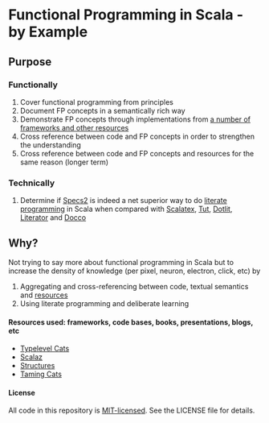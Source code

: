 # Functional Programming in Scala - by Example

## Purpose

### Functionally

1. Cover functional programming from principles
2. Document FP concepts in a semantically rich way
3. Demonstrate FP concepts through implementations from [a number of frameworks and other resources](#resources)
4. Cross reference between code and FP concepts in order to strengthen the understanding
5. Cross reference between code and FP concepts and resources for the same reason (longer term)

### Technically

1. Determine if [Specs2] is indeed a net superior way to do [literate programming] in Scala when compared with [Scalatex], [Tut], [Dotlit], [Literator] and [Docco]

## Why?

Not trying to say more about functional programming in Scala but to increase the density of knowledge (per pixel, neuron, electron, click, etc) by

1. Aggregating and cross-referencing between code, textual semantics and [resources](#resources)
2. Using literate programming and deliberate learning

#### <a name="resources">Resources used: frameworks, code bases, books, presentations, blogs, etc</a>
* [Typelevel Cats]
* [Scalaz]
* [Structures]
* [Taming Cats]

#### License

All code in this repository is [MIT-licensed](http://opensource.org/licenses/mit-license.php).
See the LICENSE file for details.

[Typelevel Cats]: https://github.com/typelevel/cats
[Scalaz]: https://github.com/scalaz/scalaz
[Structures]: https://github.com/mpilquist/Structures
[Taming Cats]: https://github.com/lemastero/taming_cats

[literate programming]: https://en.wikipedia.org/wiki/Literate_programming
[Specs2]: https://github.com/etorreborre/specs2
[Scalatex]: https://github.com/lihaoyi/Scalatex
[Tut]: https://github.com/tpolecat/tut
[Dotlit]: https://github.com/zoopdoop/dotlit/blob/master/README.lit.md
[Literator]: https://github.com/laughedelic/literator
[Literati]: https://github.com/non/literati
[Docco]: http://jashkenas.github.io/docco/
